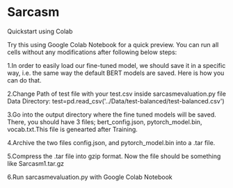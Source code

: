 # Sarcasm
Quickstart using Colab

Try this using Google Colab Notebook for a quick preview. You can run all cells without any modifications after following below steps:

1.In order to easily load our fine-tuned model, we should save it in a specific way, i.e. the same way the default BERT models are saved. Here is how you can do that.

2.Change Path of test file with your test.csv inside sarcasmevaluation.py file Data Directory:
  test=pd.read_csv('../Data/test-balanced/test-balanced.csv')
  
3.Go into the output directory where the fine tuned models will be saved. There, you should have 3 files; bert_config.json, pytorch_model.bin, vocab.txt.This file is genearted after Training.

4.Archive the two files config.json, and pytorch_model.bin into a .tar file.

5.Compress the .tar file into gzip format. Now the file should be something like Sarcasm1.tar.gz

6.Run sarcasmevaluation.py with Google Colab Notebook
